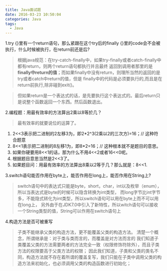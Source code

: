 ```yaml
---
title: Java面试题
date: 2016-03-23 10:50:04
categories: Java
tags:
  - Java
---
```


1.try {}里有一个return语句，那么紧跟在这个try后的finally {}里的code会不会被执行，什么时候被执行，在return前还是后?

> 根据java规范：在try-catch-finally中，如果try-finally或者catch-finally中都有return，则两个return语句都执行并且最终
返回到调用者那里的是**finally中return的值**；而如果finally中没有return，则理所当然的返回的是try或者catch中return的值，但是
finally中的代码是必须要执行的,而且是在return前执行,除非碰到exit()。

> 但如果return是一个表达式的话，是先要执行这个表达式的。最后return只是说整个函数返回一个东西。然后函数退出。


2.编程题：用最有效率的方法算出2乘以8等於几？

> 最有效率的就要说位的运算了。
1. 2<<3表示把二进制的2左移3为，即2*2^3(2乘以2的三次方)=16；// 这种符合题意
2. 8<<1表示把二进制的8左移1为，即8*2=16；// 这种根本就不是题目的意思。
3. 如果你硬要用8<<1的话，那为什么不用4<<2或者16<<0呢。
4. 根据题目意思当然是2<<3了。
5. 如果题目问：用最有效率的方法算出8乘以2等于几？那么就是：8<<1.


3.switch语句能否作用在byte上，能否作用在long上，能否作用在String上?

> switch语句中的表达式只能是byte，short，char，int以及枚举（enum），所以当表达式是byte的时候可以隐含转换为int类型，
而long字节比int字节多，不能隐式转化为int类型，所以switch语句可以用在byte上而不可以用在long上，
另外由于在JDK7.0中引入了新特性，所以witch语句可以接收一个String类型的值，String可以作用在switch语句上


4.构造方法是否可被重写
> 子类不能继承父类的构造方法，更不能覆盖父类的构造方法。
> 清楚一个概念，所谓继承是：对于类与类而言的，而覆盖是对方法而言的
我们知道子类覆盖父类的方法需要两者的方法完全一致（权限修饰符除外），而且子类方法的权限要高于父类方法的权限；
因此我们知道，子类和父类的类名不同，构造方法就不存在着所谓的覆盖复写，我们只能在子类中调用父类的构造方法来初始化，也必须调用父类的构造函数进行初始化；
